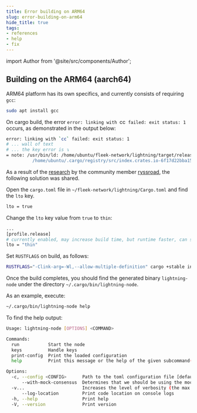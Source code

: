 ```yaml
---
title: Error building on ARM64
slug: error-building-on-arm64
hide_title: true
tags:
- references
- help
- fix
---
```


import Author from '@site/src/components/Author';

## Building on the ARM64 (aarch64) 

ARM64 platform has its own specifics, and currently consists of requiring `gcc`:

```bash
sudo apt install gcc
```

On cargo build, the error `error: linking with `cc` failed: exit status: 1` occurs, as demonstrated in the output below:

```sh
error: linking with `cc` failed: exit status: 1
# ... wall of text
# ... the key error is ↴
= note: /usr/bin/ld: /home/ubuntu/fleek-network/lightning/target/release/deps/libblake3-a927e9b36d695ff0.rlib(blake3-a927e9b36d695ff0.blake3.91a53ea05847a7a5-cgu.0.rcgu.o): in function `blake3_compress_in_place_portable':
          /home/ubuntu/.cargo/registry/src/index.crates.io-6f17d22bba15001f/blake3-1.4.1/src/ffi_neon.rs:45: multiple definition of `blake3_compress_in_place_portable'; /home/ubuntu/fleek-network/lightning/target/release/deps/libfleek_blake3-990c4c0cfb4eaa87.rlib(fleek_blake3-990c4c0cfb4eaa87.fleek_blake3.4f11e9370af31773-cgu.0.rcgu.o):/home/ubuntu/.cargo/registry/src/index.crates.io-6f17d22bba15001f/fleek-blake3-1.4.1/src/ffi_neon.rs:45: first defined here
```

As a result of the [research](https://github.com/ryssroad/fleek-aarch64-build) by the community member [ryssroad](https://github.com/ryssroad), the following solution was shared.

Open the `cargo.toml` file in `~/fleek-network/lightning/Cargo.toml` and find the `lto` key.

```sh
lto = true
```

Change the `lto` key value from `true` to `thin`:

```sh
...
[profile.release]
# currently enabled, may increase build time, but runtime faster, can set to `"thin"`.
lto = "thin"
```

Set `RUSTFLAGS` on build, as follows:

```bash
RUSTFLAGS="-Clink-arg=-Wl,--allow-multiple-definition" cargo +stable install --locked --path core/cli
```

Once the build completes, you should find the generated binary `lightning-node` under the directory `~/.cargo/bin/lightning-node`.

As an example, execute:

```sh
~/.cargo/bin/lightning-node help
```

To find the help output:

```sh
Usage: lightning-node [OPTIONS] <COMMAND>

Commands:
  run           Start the node
  keys          Handle keys
  print-config  Print the loaded configuration
  help          Print this message or the help of the given subcommand(s)

Options:
  -c, --config <CONFIG>      Path to the toml configuration file [default: ~/.lightning/config.toml]
      --with-mock-consensus  Determines that we should be using the mock consensus backend
  -v...                      Increases the level of verbosity (the max level is -vvv)
      --log-location         Print code location on console logs
  -h, --help                 Print help
  -V, --version              Print version
```

<Author
    name="Road aka @road"
    image="https://github.com/ryssroad.png"
    title="Community member"
    url="https://github.com/ryssroad"
    communityMember="true"
/>
